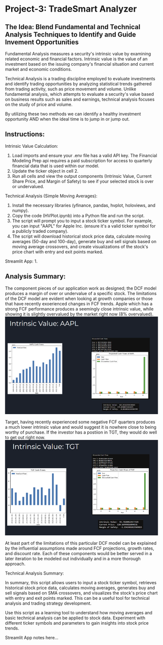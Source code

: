 # Project-3: TradeSmart Analyzer
## The Idea: Blend Fundamental and Technical Analysis Techniques to Identify and Guide Invement Opportunities
Fundamental Analysis measures a security's intrinsic value by examining related economic and financial factors. Intrinsic value is the value of an investment based on the issuing company's financial situation and current market and economic conditions.

Technical Analysis is a trading discipline employed to evaluate investments and identify trading opportunities by analyzing statistical trends gathered from trading activity, such as price movement and volume. Unlike fundamental analysis, which attempts to evaluate a security's value based on business results such as sales and earnings, technical analysis focuses on the study of price and volume.

By utilizing these two methods we can identify a healthy investment opportunity AND when the ideal time is to jump in or jump out.

## Instructions:
Intrinsic Value Calculation:
1. Load imports and ensure your .env file has a valid API key. The Financial Modeling Prep api requires a paid subscription for access to quarterly financial data that is used within our model.
2. Update the ticker object in cell 2.
3. Run all cells and view the output components (Intrinsic Value, Current Share Price, and Margin of Safety) to see if your selected stock is over or undervalued.

Technical Analysis (Simple Moving Averages):
1. Install the necessary libraries (yfinance, pandas, hvplot, holoviews, and numpy).
2. Copy the code (HVPlot.ipynb) into a Python file and run the script.
3. The script will prompt you to input a stock ticker symbol. For example, you can input "AAPL" for Apple Inc. (ensure it's a valid ticker symbol for a publicly traded company).
4. The script will download historical stock price data, calculate moving averages (50-day and 100-day), generate buy and sell signals based on moving average crossovers, and create visualizations of the stock's price chart with entry and exit points marked.

Streamlit App:
1.

## Analysis Summary:
The component pieces of our application work as designed; the DCF model produces a margin of over or undervalue of a specific stock. The limitations of the DCF model are evident when looking at growth companies or those that have recently exoerienced changes in FCF trends. Apple which has a strong FCF performance produces a seemingly close intrinsic value, while showing it is slightly overvalued by the market right now (8% overvalued).
![AAPLIntrinsicValue](README%20Visuals/AAPL%20Intrinsic%20Value.png)

Target, having recently experienced some negative FCF quarters produces a much lower intrinsic value and would suggest it is nowhere close to being worthy of purchase. If the investor has a postiion in TGT, they would do well to get out right now.
![TGTIntrinsicValue](README%20Visuals/TGT%20Intrinsic%20Value.png)

At least part of the limitations of this particular DCF model can be explained by the influential assumptions made around FCF projections, growth rates, and discount rate. Each of these components would be better served in a later iteration to be modeled out individually and in a more thorough approach.

Technical Analysis Summary:

In summary, this script allows users to input a stock ticker symbol, retrieves historical stock price data, calculates moving averages, generates buy and sell signals based on SMA crossovers, and visualizes the stock's price chart with entry and exit points marked. This can be a useful tool for technical analysis and trading strategy development. 

Use this script as a learning tool to understand how moving averages and basic technical analysis can be applied to stock data. Experiment with different ticker symbols and parameters to gain insights into stock price trends.


Streamlit App notes here...
